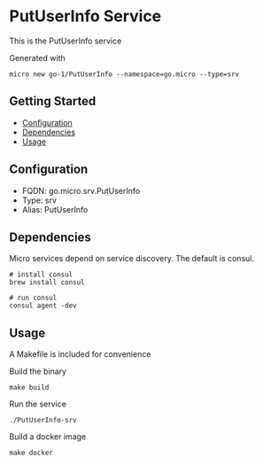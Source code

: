 # PutUserInfo Service

This is the PutUserInfo service

Generated with

```
micro new go-1/PutUserInfo --namespace=go.micro --type=srv
```

## Getting Started

- [Configuration](#configuration)
- [Dependencies](#dependencies)
- [Usage](#usage)

## Configuration

- FQDN: go.micro.srv.PutUserInfo
- Type: srv
- Alias: PutUserInfo

## Dependencies

Micro services depend on service discovery. The default is consul.

```
# install consul
brew install consul

# run consul
consul agent -dev
```

## Usage

A Makefile is included for convenience

Build the binary

```
make build
```

Run the service
```
./PutUserInfo-srv
```

Build a docker image
```
make docker
```